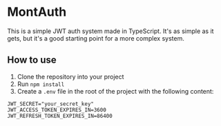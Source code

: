 # MontAuth

This is a simple JWT auth system made in TypeScript.
It's as simple as it gets, but it's a good starting point for a more complex system.

## How to use

1. Clone the repository into your project
2. Run `npm install`
3. Create a `.env` file in the root of the project with the following content:
```
JWT_SECRET="your_secret_key"
JWT_ACCESS_TOKEN_EXPIRES_IN=3600
JWT_REFRESH_TOKEN_EXPIRES_IN=86400
```
